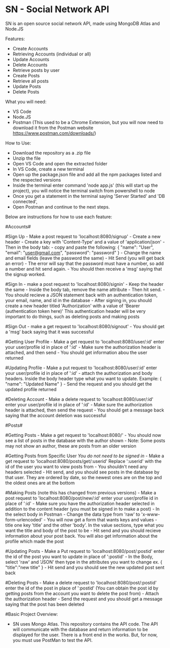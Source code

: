 # SN - Social Network API
SN is an open source social network API, made using MongoDB Atlas and Node.JS

Features:
- Create Accounts
- Retrieving Accounts (individual or all)
- Update Accounts
- Delete Accounts
- Retrieve posts by user
- Create Posts
- Retrieve all posts
- Update Posts
- Delete Posts


What you will need:
- VS Code
- Node.JS
- Postman (This used to be a Chrome Extension, but you will now need to download it from the Postman website https://www.postman.com/downloads/)

How to Use:
- Download the repository as a .zip file
- Unzip the file
- Open VS Code and open the extracted folder
- In VS Code, create a new terminal
- Open up the package.json file and add all the npm packages listed and the respected versions
- Inside the terminal enter command 'node app.js' (this will start up the project), you will notice the terminal switch from powershell to node
- Once you get a statement in the terminal saying 'Server Started' and 'DB connected',
- Open Postman and continue to the next steps.

Below are instructions for how to use each feature:


#Accounts#

#Sign Up
	- Make a post request to 'localhost:8080/signup'
	- Create a new header
	- Create a key with 'Content-Type' and a value of 'application/json'
	- Then in the body tab:
	- copy and paste the following:
	{
		"name": "User",
		"email": "user@gmail.com",
		"password": "password"
	}
	- Change the name and email fields (leave the password the same)
	- Hit Send (you will get back an error)
	- The error will say that the password must have a number, so add a number and hit send again.
	- You should then receive a 'msg' saying that the signup worked.

#Sign In
	- make a post request to 'localhost:8080/signin'
	- Keep the header the same
	- Inside the body tab, remove the name attribute
	- Then hit send.
	- You should recieve a JSON statement back with an authentication token, your email, name, and id in the database
	- After signing in, you should create a new header titled 'Authorization' with a value of 'Bearer (authentication token here)'
	 This authentication header will be very important to do things, such as deleting posts and making posts

#Sign Out
	- make a get request to 'localhost:8080/signout'
	- You should get a 'msg' back saying that it was successful
	
#Getting User Profile
	- Make a get request to 'localhost:8080/user/:id'
	 enter your user/profile id in place of ':id'
	- Make sure the authorization header is attached, and then send
	- You should get information abou the user returned

#Updating Profile
	- Make a put request to 'localhost:8080/user/:id'
	 enter your user/profile id in place of ':id'
	- attach the authorization and body headers. Inside the body header type what you want to update. Example:
	{
		"name": "Updated Name"
	}
	- Send the request and you should get the updated profile returned
	
#Deleting Account
	- Make a delete request to 'localhost:8080/user/:id'
	 enter your user/profile id in place of ':id'
	- Make sure the authorization header is attached, then send the request
	- You should get a message back saying that the account deletion was successful


#Posts#

#Getting Posts
	- Make a get request to 'localhost:8080/'
	- You should now see a list of posts in the database with the author shown
	- Note: Some posts may not show an author, these are posts from an older version

#Getting Posts from Specific User
	*You do not need to be signed in*
	- Make a get request to 'localhost:8080/posts/get/:userid'
	Replace ':userid' with the id of the user you want to view posts from
	- You shouldn't need any headers selected
	- Hit send, and you should see posts in the database by that user. They are ordered by date, so the newest ones are on the top and the oldest ones are at the bottom

#Making Posts (note this has changed from previous versions)
	- Make a post request to 'localhost:8080/post/new/:id'
	enter your user/profile id in place of ':id'
	- Make sure you have the authorization header selected in addition to the content header (you must be signed in to make a post)
	- In the select body in Postman
	- Change the data type from 'raw' to 'x-www-form-urlencoded'
	- You will now get a form that wants keys and values
	- title one key 'title' and the other 'body'. In the value sections, type what you want the title and body of the post to be
	- Hit send and you should recieve information about your post back. You will also get information about the profile which made the post

#Updating Posts
	- Make a Put request to 'localhost:8080/post/:postid'
	 enter the id of the post you want to update in place of ':postid'
	- In the Body, select 'raw' and 'JSON' then type in the attributes you want to change
	 ex. 
	{
	    "title":"new title"
	}
	- Hit send and you should see the new updated post sent back

#Deleting Posts
	- Make a delete request to 'localhost:8080/post/:postid'
	 enter the id of the post in place of ':postid' (You can obtain the post id by getting posts from the account you want to delete the post from)
	- Attach the authorization header
	- Send the request and you should get a message saying that the post has been deleted


#Basic Project Overview:
- SN uses Mongo Atlas. This repository contains the API code. The API will communicate with the database and return information to be displayed for the user. There is a front end in the works. But, for now, you must use PostMan to test the API.
